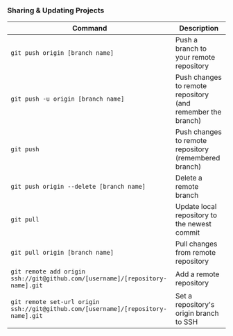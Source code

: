 ### Sharing & Updating Projects

| Command                                                                            | Description                                                 |
|------------------------------------------------------------------------------------|-------------------------------------------------------------|
| `git push origin [branch name]`                                                    | Push a branch to your remote repository                     |
| `git push -u origin [branch name]`                                                 | Push changes to remote repository (and remember the branch) |
| `git push`                                                                         | Push changes to remote repository (remembered branch)       |
| `git push origin --delete [branch name]`                                           | Delete a remote branch                                      |
| `git pull`                                                                         | Update local repository to the newest commit                |
| `git pull origin [branch name]`                                                    | Pull changes from remote repository                         |
| `git remote add origin ssh://git@github.com/[username]/[repository-name].git`      | Add a remote repository                                     |
| `git remote set-url origin ssh://git@github.com/[username]/[repository-name].git`  | Set a repository's origin branch to SSH                     |